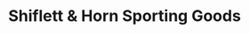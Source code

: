 ---
title: "Shiflett & Horn Sporting Goods"
url: /dundalk/shiflett-und-horn-sporting-goods/
shop: Sport
---